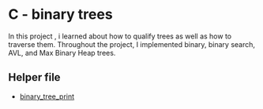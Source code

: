 # C - binary trees

In this project , i learned about how to qualify trees as well as how to traverse them. Throughout the project, I implemented binary, binary search, AVL, and Max Binary Heap trees.


## Helper file 
* [binary_tree_print]()

